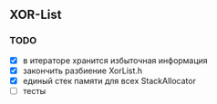 ## XOR-List

### TODO
- [X] в итераторе хранится избыточная информация
- [X] закончить разбиение XorList.h
- [X] единый стек памяти для всех StackAllocator<T>
- [ ] тесты
